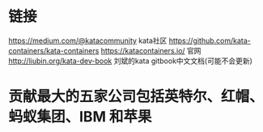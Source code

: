 # 链接
https://medium.com/@katacommunity kata社区
https://github.com/kata-containers/kata-containers
https://katacontainers.io/ 官网
http://liubin.org/kata-dev-book 刘斌的kata gitbook中文文档(可能不会更新)

# 贡献最大的五家公司包括英特尔、红帽、蚂蚁集团、IBM 和苹果


